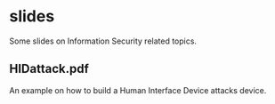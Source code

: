 # slides
Some slides on Information Security related topics.

## HIDattack.pdf
An example on how to build a Human Interface Device attacks device.

